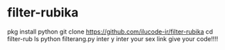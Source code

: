 # filter-rubika
pkg install python
git clone https://github.com/ilucode-ir/filter-rubika
cd filter-rub
ls
python filterang.py
inter y
inter your sex link
give your code!!!!
